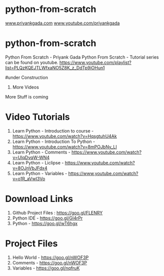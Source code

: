 # python-from-scratch
www.priyankgada.com
 www.youtube.com/priyankgada

# python-from-scratch

Python From Scratch - Priyank Gada
Python From Scratch - Tutorial series can be found on youtube.
https://www.youtube.com/playlist?list=PLQzKQEJTLWfxaNO5Z8K_z_DdTp9iOHun1

#under Construction

1. More Videos

More Stuff is coming

# Video Tutorials

1. Learn Python - Introduction to course - https://www.youtube.com/watch?v=HqsgtuhU4Ak
2. Learn Python - Introduction To Python - https://www.youtube.com/watch?v=8mPOJbNy_LI
3. Learn Python - Comments - https://www.youtube.com/watch?v=UIqDvqW-WN4
4. Learn Python - Liclipse - https://www.youtube.com/watch?v=8OJnVbJFdx4
5. Learn Python - Variables - https://www.youtube.com/watch?v=o1R_aVwI3Vo

# Download Links

1. Github Project Files : https://goo.gl/FLENRY
2. Python IDE - https://goo.gl/Gl4rPr
3. Python - https://goo.gl/wT6hgx

# Project Files

1. Hello World - https://goo.gl/nWOF3P
2. Comments - https://goo.gl/nWOF3P
3. Variables - https://goo.gl/nqfruK
